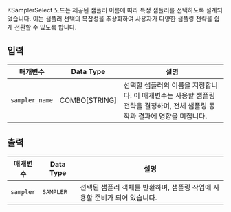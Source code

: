 
KSamplerSelect 노드는 제공된 샘플러 이름에 따라 특정 샘플러를 선택하도록 설계되었습니다. 이는 샘플러 선택의 복잡성을 추상화하여 사용자가 다양한 샘플링 전략을 쉽게 전환할 수 있도록 합니다.

## 입력

| 매개변수         | Data Type | 설명                                                                                      |
|-------------------|-------------|------------------------------------------------------------------------------------------------|
| `sampler_name`    | COMBO[STRING] | 선택할 샘플러의 이름을 지정합니다. 이 매개변수는 사용할 샘플링 전략을 결정하며, 전체 샘플링 동작과 결과에 영향을 미칩니다. |

## 출력

| 매개변수   | Data Type | 설명                                                                 |
|-------------|-------------|-----------------------------------------------------------------------------|
| `sampler`   | `SAMPLER`   | 선택된 샘플러 객체를 반환하며, 샘플링 작업에 사용할 준비가 되어 있습니다. |
